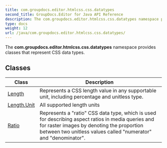 ```yaml
---
title: com.groupdocs.editor.htmlcss.css.datatypes
second_title: GroupDocs.Editor for Java API Reference
description: The com.groupdocs.editor.htmlcss.css.datatypes namespace provides classes that represent CSS data types.
type: docs
weight: 12
url: /java/com.groupdocs.editor.htmlcss.css.datatypes/
---
```


The **com.groupdocs.editor.htmlcss.css.datatypes** namespace provides classes that represent CSS data types.


## Classes

| Class | Description |
| --- | --- |
| [Length](../com.groupdocs.editor.htmlcss.css.datatypes/length) | Represents a CSS length value in any supportable unit, including percentage and unitless type. |
| [Length.Unit](../com.groupdocs.editor.htmlcss.css.datatypes/length.unit) | All supported length units |
| [Ratio](../com.groupdocs.editor.htmlcss.css.datatypes/ratio) | Represents a "ratio" CSS data type, which is used for describing aspect ratios in media queries and for raster images by denoting the proportion between two unitless values called "numerator" and "denominator". |
